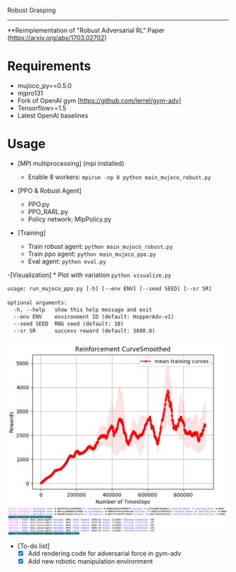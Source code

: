 Robust Grasping
**********

**Reimplementation of "Robust Adversarial RL" Paper (https://arxiv.org/abs/1703.02702)

Requirements
======

- mujoco_py==0.5.0
- mjpro131
- Fork of OpenAI gym [https://github.com/lerrel/gym-adv]
- Tensorflow>=1.5
- Latest OpenAI baselines


Usage
============
- [MPI multiprocessing] (mpi installed)
	* Enable 8 workers: `mpirun -np 8 python main_mujoco_robust.py`

- [PPO & Robust Agent]
    * PPO.py
    * PPO_RARL.py
    * Policy network: MlpPolicy.py

- [Training]
    * Train robust agent: `python main_mujoco_robust.py`
	* Train ppo agent: `python main_mujoco_ppo.py`
	* Eval agent: `python eval.py`

-[Visualization]
    * Plot with variation `python visualize.py`

```
usage: run_mujoco_ppo.py [-h] [--env ENV] [--seed SEED] [--sr SR]

optional arguments:
  -h, --help   show this help message and exit
  --env ENV    environment ID (default: HopperAdv-v1)
  --seed SEED  RNG seed (default: 10)
  --sr SR      success reward (default: 3800.0)
```

![png](img/intermediate3.png)
![png](img/intermediate4.png)

- [To-do list]
	- [x] Add rendering code for adversarial force in gym-adv
	- [x] Add new robotic manipulation environment